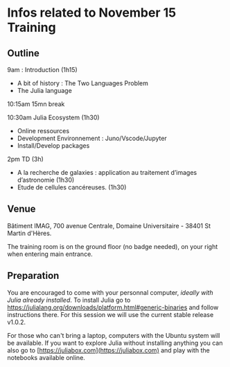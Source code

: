 # Infos related to  November 15 Training

## Outline
9am : Introduction (1h15)
- A bit of history : The Two Languages Problem
- The Julia language

10:15am 15mn break

10:30am Julia Ecosystem (1h30)
- Online ressources
- Development Environnement : Juno/Vscode/Jupyter
- Install/Develop packages

2pm
TD (3h)
- A la recherche de galaxies : application au traitement d’images d’astronomie
(1h30)
- Etude de cellules cancéreuses. (1h30)

## Venue

Bâtiment IMAG, 700 avenue Centrale, Domaine Universitaire - 38401 St Martin d'Hères.

The training room is on the ground floor (no badge needed), on your right when entering main entrance.

## Preparation

You are encouraged to come with your personnal computer, *ideally with Julia already installed*. To install Julia go to
https://julialang.org/downloads/platform.html#generic-binaries and follow instructions there. For this session we will use the current stable release v1.0.2.

For those who can't bring a laptop, computers with the Ubuntu system will be available.
If you want to explore Julia without installing anything you can also go to [https://juliabox.com](https://juliabox.com) and play with the notebooks available online.
